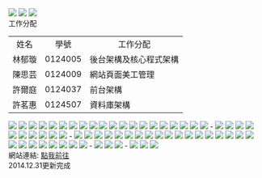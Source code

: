 <img src="https://images.plurk.com/1pkYJosinJ47cjuqzvCMir.jpg">
<img src="https://images.plurk.com/3dLcPERYotPGOuzCqURnl5.jpg">
<img src="https://images.plurk.com/62O0ketWq446Q9HIotXdk9.jpg"><br>
工作分配
<table>
  <tr align="center">
    <td>姓名</td>
    <td>學號</td>
    <td>工作分配</td>
  </tr>
  <tr>
    <td>林郁璇</td>
    <td>0124005</td>
    <td>
    	後台架構及核心程式架構
    </td>
  </tr>
  <tr>
    <td>陳思芸</td>
    <td>0124009</td>
    <td>
    	網站頁面美工管理
    </td>
  </tr>
  <tr>
    <td>許爾庭</td>
    <td>0124037</td>
    <td>
    	前台架構
    </td>
  </tr>
  <tr>
    <td>許茗惠</td>
    <td>0124507</td>
    <td>
    	資料庫架構
    </td>
  </tr>
</table>

<img src="https://images.plurk.com/1PkKUvciyApsmLRHxPfcpv.jpg">
<img src="https://images.plurk.com/3BGdM0e7HZJ3skiyf2QrAt.jpg">
<img src="https://images.plurk.com/1CdHcvm7smcJip2TObk1OK.jpg">
<img src="https://images.plurk.com/4xsq3tSnXX4lO4mQx4iw7C.jpg">
<img src="https://images.plurk.com/5WHmUiYw2dITkKB0nf7bqt.jpg">
<img src="https://images.plurk.com/tm51vKyE4nj640hzacmgr.jpg">
<img src="https://images.plurk.com/7Gw5Buoz4WtDD5IbXnmj3x.jpg">
<img src="https://images.plurk.com/3kGte2CXPkkYHVMkVoXIW0.jpg">
<img src="https://images.plurk.com/43Cm10UmmdSywuaVAOLvh0.jpg">
<img src="https://images.plurk.com/6WvN1eHvzrMsI3rkmL1cZ9.jpg">
<img src="https://images.plurk.com/6HLzPm7VYg3YWFWkHeu6RL.jpg">
<img src="https://images.plurk.com/3qytD8gKqMOkgfe1BYAiql.jpg">
<img src="https://images.plurk.com/7Lgl1AwaNnZKRyLJ89f17a.jpg">
<img src="https://images.plurk.com/79Lm66hJbU8Rsm1z8hgApT.jpg">
<img src="https://images.plurk.com/2XXxUeuixDzx3byfAFjUFv.jpg">
<img src="https://images.plurk.com/6E5X1XRYjMyZNG6397Weql.jpg">
<img src="https://images.plurk.com/34aV8pwNk0Q5km40ZRuVIx.jpg">
<img src="https://images.plurk.com/3CFuyC1uVTut1vHEVMhIfT.jpg">
<img src="https://images.plurk.com/5Vv2FonNYixGPJatMcUgrj.jpg">
<img src="https://images.plurk.com/5FMvEFy3Id40cNotN9h5NJ.jpg">
-
<img src="https://images.plurk.com/349WibyGWaQDAhCaVUzhhs.jpg">
<img src="https://images.plurk.com/1xTaSegtW3DqQP2hRcSoAH.jpg">
<img src="https://images.plurk.com/72zgw9oSekBnslN5mAXDhl.jpg">
<img src="https://images.plurk.com/JRZVAPq8JA06RCJDEO8J5.jpg">
<img src="https://images.plurk.com/2ATmCo7AOrmXzPxi6uQ7oM.jpg">
<img src="https://images.plurk.com/2ost0Ica4FOAOA9m48Cpie.jpg">
<img src="https://images.plurk.com/2thfUy1l1qsNbtk4TsA5LX.jpg">
<img src="https://images.plurk.com/1cKpSC89juLNV5y0oIaCWx.jpg">
<img src="https://images.plurk.com/3GNpRpXQMweJnU3napReia.jpg">
<img src="https://images.plurk.com/7AQPr9VlKwwcHFVqr3x0rI.jpg">
-
<img src="https://images.plurk.com/4zxUralFiZ3InmpqdCqGCu.jpg">
<img src="https://images.plurk.com/Uc9JMCA1lAbEh0sgYiD0N.jpg">
<img src="https://images.plurk.com/2HG5kwKbOJDt3ufYE5gyJq.jpg">
<img src="https://images.plurk.com/12SkEBHvrA3c7UzQ3NgiU1.jpg">
<img src="https://images.plurk.com/2ZHRZCvIPpYhgqnMEK9WwP.jpg">
<img src="https://images.plurk.com/2q6bC3u0NEBit6b4YFI4pv.jpg">
<img src="https://images.plurk.com/51Ck7DpEGTEawxuMNkXXyv.jpg">
<img src="https://images.plurk.com/5QfoBeUNtV8VRpq3BB2BBJ.jpg">
<img src="https://images.plurk.com/1WLnRsHRq3II5bAlimljAR.jpg">
<img src="https://images.plurk.com/1omhPuBfxKPHVXNTHOAGkr.jpg">
<img src="https://images.plurk.com/9c7Lb8zWfUL4mDTqIeWAO.jpg">
<img src="https://images.plurk.com/5yA8QCjXpZIG8QOCxMJw7U.jpg">
<img src="https://images.plurk.com/1LWM4N6i5DqPX9ZiNbyfBu.jpg">
<img src="https://images.plurk.com/1wfOpVIryXrX799DNrpvDr.jpg">
<img src="https://images.plurk.com/Cg6WvTvpKLEYe7tyX6AMl.jpg">
<img src="https://images.plurk.com/6E4ByhzXm5alvbbFbgDyYq.jpg">
<img src="https://images.plurk.com/z0gHgMgoUJ9Dnpp5RpNcB.jpg">
<img src="https://images.plurk.com/NFKONprjhKvHLQwuZADyG.jpg">
<img src="https://images.plurk.com/2D1GBXiLu5vdpQme1kPDBG.jpg">
<img src="https://images.plurk.com/5AoArR9nPyXtsZzneWBgjl.jpg">
<img src="https://images.plurk.com/2iGgnDth9WIzrst7z2mXuz.jpg">
<img src="https://images.plurk.com/3ymWP6ciXywZA0uV1fWlEp.jpg">
<img src="https://images.plurk.com/5a2cFjpa9JTw28x2OQdTMs.jpg">
<img src="https://images.plurk.com/6E1OhwPp0HTWKhxQ5T0DLO.jpg">
<img src="https://images.plurk.com/15e62W0tgLJ60s09EWE6p7.jpg">
<img src="https://images.plurk.com/57vq7G4x7wLMTtKf0GXWaU.jpg">
-
<img src="https://images.plurk.com/6HkB0pDsYf0ZTTVJxMNClQ.jpg">
<img src="https://images.plurk.com/4OAAeigCrJxJoGPAg84vBN.jpg">
<img src="https://images.plurk.com/3G5q9XK472l3nQzrRsvSxm.jpg">
-
<img src="https://images.plurk.com/2SjS4n24tnF3QzWCf2fUaO.jpg">
<img src="https://images.plurk.com/7elS3ZD8xvv1njvJPXNmSY.jpg">
<img src="https://images.plurk.com/5pkx15xVDmjdiugjuOxm9J.jpg">

<br>
網站連結:
<a href='http://xpy.calfhost.com/shaning/system/'>點我前往</a>
<br>
2014.12.31更新完成


